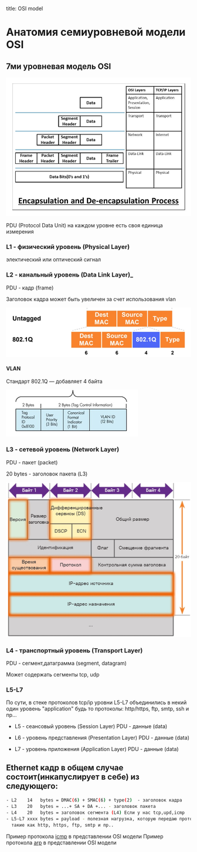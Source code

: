 title: OSI model

# Анатомия семиуровневой модели OSI

## 7ми уровневая модель OSI
![osi](img/osi.jpg)

PDU (Protocol Data Unit)
на каждом уровне есть своя единица измерения 

### L1 - физический уровень (Physical Layer)
электический или оптический сигнал

### L2 - канальный уровень (Data Link Layer)_
PDU - кадр (frame)

Заголовок кадра может быть увеличен за счет использования vlan

![frame-header](img/frame-header.jpg)

#### VLAN
Стандарт 802.1Q — добавляет 4 байта

![frame-header+dot1.q](img/802.1q.jpg)

### L3 - сетевой уровень (Network Layer)
PDU - пакет (packet)

20 bytes - заголовок пакета (L3)

![ip-header](img/ip-header.jpg)

### L4 - транспортный уровень (Transport Layer)
PDU - сегмент,датаграмма (segment, datagram)

Может содержать сегменты tcp, udp 

### L5-L7
По сути, в стеке протоколов tcp/ip уровни L5-L7 объединились в некий один уровень "application"
будь то протоколы: http/https, ftp, smtp, ssh и пр...

- L5 - сеансовый уровень     (Session Layer)
  PDU - данные (data)  

- L6 - уровень представления (Presentation Layer)
  PDU - данные (data)  

- L7 - уровень приложения    (Application Layer)
  PDU - данные (data)  


## Ethernet кадр в общем случае состоит(инкапуслирует в себе) из следующего:
```bash
- L2    14   bytes = DMAC(6) + SMAC(6) + type(2)  - заголовок кадра  
- L3    20   bytes = ...+ SA + DA +... - заголовок пакета 
- L4    20   bytes = заголовок сегмента (L4) Если у нас tcp,upd,icmp
- L5-L7 xxxx bytes = payload - полезная нагрузка, которую передаю протоколы уровня "приложений", 
  такие как http, https, ftp, smtp и пр..
```


Пример протокола [icmp](https://icebale.readthedocs.io/en/latest/networks/protocols/ICMP/) в представлении OSI модели
Пример протокола [arp](https://icebale.readthedocs.io/en/latest/networks/protocols/ARP/) в представлении OSI модели
